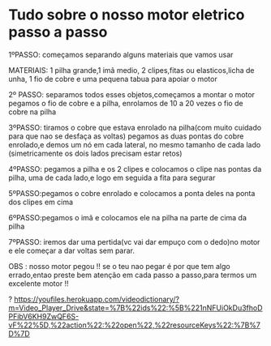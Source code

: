 # Tudo sobre o nosso motor eletrico passo a passo
1ºPASSO: começamos separando alguns materiais que vamos usar

 MATERIAIS: 1 pilha grande,1 imã medio, 2 clipes,fitas ou elasticos,licha de unha, 1 fio de cobre e uma pequena tabua para apoiar o motor 
 
2º PASSO: separamos todos esses objetos,começamos a montar o motor
pegamos o fio de cobre e a pilha, enrolamos de 10 a 20 vezes o fio de cobre na pilha

3ºPASSO: tiramos o cobre que estava enrolado na pilha(com muito cuidado para que nao se desfaça as voltas)
pegamos as duas pontas do cobre enrolado,e demos um nó em cada lateral, no mesmo tamanho
de cada lado (simetricamente os dois lados precisam estar retos)

4ºPASSO: pegamos a pilha e os 2 clipes e colocamos o clipe nas pontas da pilha, uma de cada lado,e logo em seguida a fita para segurar

5ºPASSO:pegamos o cobre enrolado e colocamos a ponta deles na ponta dos clipes em cima 

6ºPASSO:pegamos o imã e colocamos ele na pilha na parte de cima da pilha 

7ºPASSO: iremos dar uma pertida(vc vai dar empuço com o dedo)no motor e ele começar a dar voltas sem parar.

OBS : nosso motor pegou !! se o teu nao pegar é por que tem algo errado,entao preste bem atenção em cada passo a passo,para termos um excelente motor !!


? https://youfiles.herokuapp.com/videodictionary/?m=Video_Player_Drive&state=%7B%22ids%22:%5B%221nNFUiOkDu3fhoDPFibV6KH9ZwQF6S-vF%22%5D,%22action%22:%22open%22,%22resourceKeys%22:%7B%7D%7D
